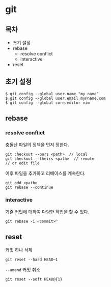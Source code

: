 # git

## 목차

- 초기 설정
- rebase
  - resolve conflict
  - interactive
- reset

## 초기 설정

```
$ git config --global user.name "my name"
$ git config --global user.email my@name.com
$ git config --global core.editor vim
```

## rebase

### resolve conflict

충돌난 파일의 정책을 먼저 정한다.

```
git checkout --ours <path>  // local
git checkout --theirs <path>  // remote
// or edit file
```

이후 파일을 추가하고 리베이스를 계속한다.

```
git add <path>
git rebase --continue
```

### interactive
기존 커밋에 대하여 다양한 작업을 할 수 있다.

```
git rebase -i <commit>^
```

## reset

커밋 하나 삭제
```
git reset --hard HEAD~1
```

`--amend` 커밋 취소
```
git reset --soft HEAD@{1}
```
